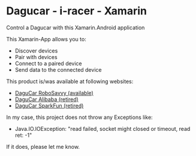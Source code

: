 # Dagucar - i-racer - Xamarin
Control a Dagucar with this Xamarin.Android application

This Xamarin-App allows you to:
- Discover devices
- Pair with devices
- Connect to a paired device
- Send data to the connected device

This product is/was available at following websites:
- [DaguCar RoboSavvy (available)](https://robosavvy.com/store/dagu-racer-01-bluetooth-remote-controlled-car-w-android-app.html)
- [DaguCar Alibaba (retired)](https://dutch.alibaba.com/product-detail/i-racer-2-wheel-bluetooth-control-mobile-car-chassis-596222354.html)
- [DaguCar SparkFun (retired)](https://www.sparkfun.com/products/retired/11162)

In my case, this project does not throw any Exceptions like:
- Java.IO.IOException: "read failed, socket might closed or timeout, read ret: -1"

If it does, please let me know.
